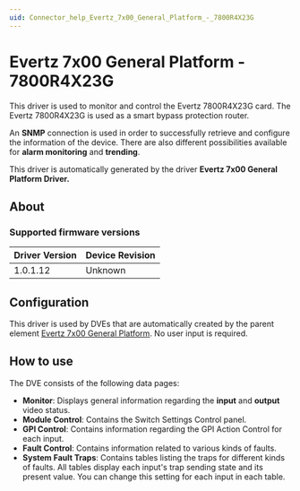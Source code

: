 ```yaml
---
uid: Connector_help_Evertz_7x00_General_Platform_-_7800R4X23G
---
```


# Evertz 7x00 General Platform - 7800R4X23G

This driver is used to monitor and control the Evertz 7800R4X23G card. The Evertz 7800R4X23G is used as a smart bypass protection router.

An **SNMP** connection is used in order to successfully retrieve and configure the information of the device. There are also different possibilities available for **alarm monitoring** and **trending**.

This driver is automatically generated by the driver **Evertz 7x00 General Platform Driver.**

## About

### Supported firmware versions

| **Driver Version** | **Device Revision** |
|--------------------|---------------------|
| 1.0.1.12           | Unknown             |

## Configuration

This driver is used by DVEs that are automatically created by the parent element [Evertz 7x00 General Platform](xref:Connector_help_Evertz_7x00_General_Platform). No user input is required.

## How to use

The DVE consists of the following data pages:

- **Monitor**: Displays general information regarding the **input** and **output** video status.
- **Module Control**: Contains the Switch Settings Control panel.
- **GPI Control**: Contains information regarding the GPI Action Control for each input.
- **Fault Control**: Contains information related to various kinds of faults.
- **System Fault Traps**: Contains tables listing the traps for different kinds of faults. All tables display each input's trap sending state and its present value. You can change this setting for each input in each table.
